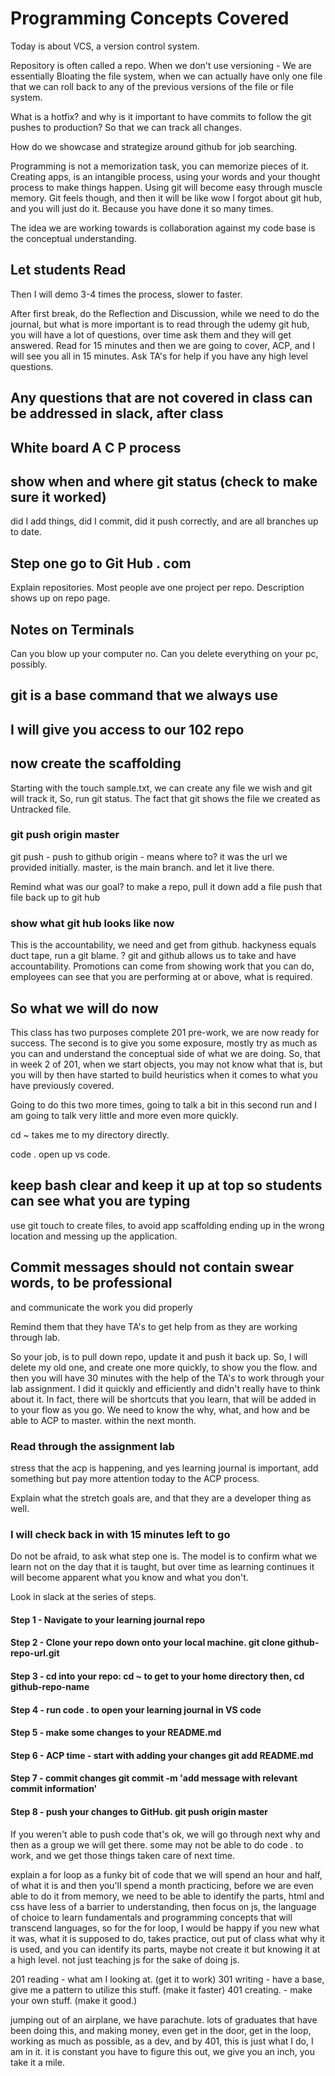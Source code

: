 # Programming Concepts Covered

Today is about VCS, a version control system.

Repository is often called a repo.
When we don't use versioning - We are essentially Bloating the file system, when
we can actually have only one file that we can roll back to any of the previous
versions of the file or file system.

What is a hotfix? and why is it important to have commits to follow the git pushes
to production? So that we can track all changes.

How do we showcase and strategize around github for job searching.

Programming is not a memorization task, you can memorize pieces of it. Creating apps,
is an intangible process, using your words and your thought process to make things
happen. Using git will become easy through muscle memory. Git feels though, and
then it will be like wow I forgot about git hub, and you will just do it. Because
you have done it so many times.  

The idea we are working towards is collaboration against my code base is the
conceptual understanding.

## Let students Read

Then I will demo 3-4 times the process, slower to faster.

After first break, do the Reflection and Discussion, while we need to do the
journal, but what is more important is to read through the udemy git hub, you
will have a lot of questions, over time ask them and they will get answered. Read
for 15 minutes and then we are going to cover, ACP, and I will see you all in 15
minutes. Ask TA's for help if you have any high level questions.

## Any questions that are not covered in class can be addressed in slack, after class

## White board A C P process  

## show when and where git status (check to make sure it worked)

did I add things, did I commit, did it push correctly, and are all branches up
to date.

## Step one go to Git Hub . com

Explain repositories.
Most people ave one project per repo.
Description shows up on repo page.

## Notes on Terminals  

Can you blow up your computer no.
Can you delete everything on your pc, possibly.

## git is a base command that we always use

## I will give you access to our 102 repo

## now create the scaffolding

Starting with the touch sample.txt, we can create any file we wish and git will
track it, So, run git status. The fact that git shows the file we created as
Untracked file.

### git push origin master

git push - push to github
origin - means where to? it was the url we provided initially.
master, is the main branch. and let it live there.

Remind what was our goal?
to make a repo,
pull it down
add a file
push that file back up to git hub

### show what git hub looks like now

This is the accountability, we need and get from github.
hackyness equals duct tape, run a git blame. ? git and github allows us to take
and have accountability.
Promotions can come from showing work that you can do, employees can see that you
are performing at or above, what is required.

## So what we will do now

This class has two purposes complete 201 pre-work, we are now ready for success.
The second is to give you some exposure, mostly try as much as you can and understand
the conceptual side of what we are doing. So, that in week 2 of 201, when we start
objects, you may not know what that is, but you will by then have started to
build heuristics when it comes to what you have previously covered.

Going to do this two more times, going to talk a bit in this second run and I am
going to talk very little and more even more quickly.

cd ~ takes me to my directory directly.

code . open up vs code.

## keep bash clear and keep it up at top so students can see what you are typing

use git touch to create files, to avoid app scaffolding ending up in the wrong
location and messing up the application.

## Commit messages should not contain swear words, to be professional

and communicate the work you did properly

Remind them that they have TA's to get help from as they are working through lab.

So your job, is to pull down repo, update it and push it back up.
So, I will delete my old one, and create one more quickly, to show you the flow.
and then you will have 30 minutes with the help of the TA's to work through your
lab assignment.
I did it quickly and efficiently and didn't really have to think about it. In fact,
there will be shortcuts that you learn, that will be added in to your flow as you
go. We need to know the why, what, and how and be able to ACP to master. within
the next month.

### Read through the assignment lab

stress that the acp is happening, and yes learning journal is important, add
something but pay more attention today to the ACP process.

Explain what the stretch goals are, and that they are a developer thing as well.

### I will check back in with 15 minutes left to go

Do not be afraid, to ask what step one is. The model is to confirm what we learn
not on the day that it is taught, but over time as learning continues it will
become apparent what you know and what you don't.

Look in slack at the series of steps.

#### Step 1 - Navigate to your learning journal repo

#### Step 2 - Clone your repo down onto your local machine. git clone github-repo-url.git

#### Step 3 - cd into your repo: cd ~ to get to your home directory then, cd github-repo-name

#### Step 4 - run code . to open your learning journal in VS code

#### Step 5 - make some changes to your README.md

#### Step 6 - ACP time - start with adding your changes git add README.md

#### Step 7 - commit changes git commit -m 'add message with relevant commit information'

#### Step 8 - push your changes to GitHub. git push origin master

If you weren't able to push code that's ok, we will go through next why and then
as a group we will get there. some may not be able to do code . to work, and we
get those things taken care of next time.

explain a for loop as a funky bit of code that we will spend an hour and half,
of what it is and then you'll spend a month practicing, before we are even able
to do it from memory, we need to be able to identify the parts, html and css have
less of a barrier to understanding, then focus on js, the language of choice to
learn fundamentals and programming concepts that will transcend languages, so for
the for loop, I would be happy if you new what it was, what it is supposed to do,
takes practice, out put of class what why it is used, and you can identify its parts,
maybe not create it but knowing it at a high level. not just teaching js for the
sake of doing js.

201 reading - what am I looking at.  (get it to work)
301 writing - have a base, give me a pattern to utilize this stuff. (make it faster)
401 creating. - make your own stuff. (make it good.)

jumping out of an airplane, we have parachute. lots of graduates that have been
doing this, and making money, even get in the door, get in the loop, working as
much as possible, as a dev, and by 401, this is just what I do, I am in it. it is
constant you have to figure this out, we give you an inch, you take it a mile.
